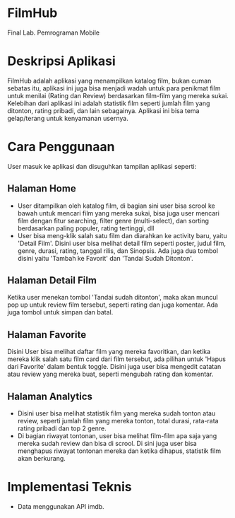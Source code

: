 # FilmHub
Final Lab. Pemrograman Mobile 

# Deskripsi Aplikasi
FilmHub adalah aplikasi yang menampilkan katalog film, bukan cuman sebatas itu, aplikasi ini juga bisa menjadi wadah untuk para penikmat film untuk menilai (Rating dan Review) berdasarkan film-film yang mereka sukai. Kelebihan dari aplikasi ini adalah statistik film seperti jumlah film yang ditonton, rating pribadi, dan lain sebagainya. Aplikasi ini bisa tema gelap/terang untuk kenyamanan usernya. 

# Cara Penggunaan
User masuk ke aplikasi dan disuguhkan tampilan aplikasi seperti: 

## Halaman Home 
- User ditampilkan oleh katalog film, di bagian sini user bisa scrool ke bawah untuk mencari film yang mereka sukai, bisa juga user mencari film dengan fitur searching, filter genre (multi-select), dan sorting berdasarkan paling populer, rating tertinggi, dll
- User bisa meng-klik salah satu film dan diarahkan ke activity baru, yaitu 'Detail Film'. Disini user bisa melihat detail film seperti poster, judul film, genre, durasi, rating, tanggal rilis, dan Sinopsis. Ada juga dua tombol disini yaitu 'Tambah ke Favorit' dan 'Tandai Sudah Ditonton'. 

## Halaman Detail Film
Ketika user menekan tombol 'Tandai sudah ditonton', maka akan muncul pop up untuk review film tersebut, seperti rating dan juga komentar. Ada juga tombol untuk simpan dan batal. 

## Halaman Favorite
Disini User bisa melihat daftar film yang mereka favoritkan, dan ketika mereka klik salah satu film card dari film tersebut, ada pilihan untuk 'Hapus dari Favorite' dalam bentuk toggle. Disini juga user bisa mengedit catatan atau review yang mereka buat, seperti mengubah rating dan komentar.

## Halaman Analytics 
- Disini user bisa melihat statistik film yang mereka sudah tonton atau review, seperti jumlah film yang mereka tonton, total durasi, rata-rata rating pribadi dan top 2 genre. 
- Di bagian riwayat tontonan, user bisa melihat film-film apa saja yang mereka sudah review dan bisa di scrool. Di sini juga user bisa menghapus riwayat tontonan mereka dan ketika dihapus, statistik film akan berkurang. 

# Implementasi Teknis
- Data menggunakan API imdb.
